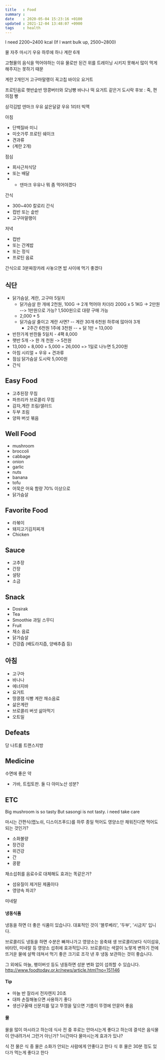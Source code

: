 ```yaml
---
title   : Food
summary :
date    : 2020-05-04 15:23:16 +0100
updated : 2021-12-04 13:48:07 +0900
tags    : health
---
```


I need 2200~2400 kcal (If I want bulk up, 2500~2800)

물 자주 마시기
우유 하루에 하나
계란 6개

고형물의 음식을 먹어야하는 이유
물로만 된건 위를 트레이닝 시키지 못해서 많이 먹게 해주지는 못하기 때문

계란 2개인거
고구마말랭이
꼭고칩
바이오 요거트

프로틴음료
햇반솥반
땅콩버터와 모닝빵
바나나
떡
요거트 같은거
도시락
후보 : 죽, 편의점 빵

삼각김밥
덴마크 우유
삶은달걀
우유 1리터
빅맥

아침
- 단백질바 미니
- 미숫가루 프로틴 쉐이크
- 견과류
- (계란 2개)

점심
- 회사근처식당
- 또는 배달
- + 덴마크 우유나 뭐 좀 먹어야겠다

간식
- 300~400 칼로리 간식
- 컵반 또는 솥반
- 고구마말랭이

저녁
- 컵반
- 또는 간계밥
- 또는 정식
- 프로틴 음료



간식으로 3분짜장카레 사놓으면 밥 사이에 먹기 좋겠다

## 식단
- 닭가슴살, 계란, 고구마 5일치
  - 닭가슴살 한 개에 2천원, 100G -> 2개 먹어야 차더라 200G x 5 1KG -> 2만원 --> 1만원으로 가능?  1,500원으로 대량 구매 가능
  - 2,000 * 5
  - 닭가슴살 줄이고 계란 사면? -- 계란 30개 6천원 하루에 많아야 3개
    - 2주간 6천원 1주에 3천원 -- + 닭 1만 = 13,000
- 반찬가게 반찬들 5일치 - 4팩 8,000
- 햇반 5개 -> 한 개 천원 -> 5천원
- 13,000 + 8,000 + 5,000 = 26,000 => 1일로 나누면 5,200원
- 아침 시리얼 + 우유 + 견과류
- 점심 닭가슴살 도시락 5,000원
- 간식

## Easy Food
- 고추된장 무침
- 파프리카 브로콜리 무침
- 감자,계란 조림/샐러드
- 두부 조림
- 양파 버섯 볶음

## Well Food
- mushroom
- broccoli
- cabbage
- onion
- garlic
- nuts
- banana
- tofu
- 어묵은 어육 함량 70% 이상으로
- 닭가슴살

## Favorite Food
- 라볶이
- 돼지고기김치찌개
- Chicken

## Sauce
- 고추장
- 간장
- 설탕
- 소금

## Snack
- Dosirak
- Tea
- Smoothie 과일 스무디
- Fruit
- 채소 음료
- 닭가슴살
- 건강즙 (배도라지즙, 양배추즙 등)

## 아침
- 고구마
- 바나나
- 에너지바
- 요거트
- 땅콩잼 식빵 계란 채소음료
- 삶은계란
- 브로콜리 버섯 삶아먹기
- 오트밀

## Defeats
당
나트륨
트랜스지방

## Medicine
수면에 좋은 약
- 가바, 트립토판. 둘 다 아미노산 성분?

## ETC
Big mushroom is so tasty
But sasongi is not tasty. i need take care

마시는 간편식(랩노쉬, 디스이즈푸드)를 하루 종일 먹어도 영양소만 채워진다면 먹어도 되는 것인가?
- 소화불량
- 장건강
- 위건강
- 간
- 콩팥

채소섭취를 음료수로 대체해도 효과는 똑같은가?
- 섬유질이 제거된 제품이다
- 영양속 파괴?

미네랄

#### 냉동식품
냉동을 하면 더 좋은 식품이 있습니다. 대표적인 것이 '블루베리', '두부', '시금치' 입니다.

브로콜리도 냉동을 하면 수분은 빠져나가고 영양소는 응축돼 생 브로콜리보다 식이섬유, 비타민, 미네랄 등 영양소 섭취에 효과적입니다. 브로콜리는 색깔이 노랗게 변하기 전에 뜨거운 물에 살짝 데쳐서 먹기 좋은 크기로 조각 낸 후 냉동 보관하는 것이 좋습니다.

그 외에도 마늘, 팽이버섯 등도 냉동하면 성분 변화 없이 섭취할 수 있습니다.
http://www.foodtoday.or.kr/news/article.html?no=151146

#### Tip
- 마늘 반 잘라서 전자렌지 20초
- 대파 손질해놓으면 사용하기 좋다
- 생선구울때 신문지를 덮고 뚜껑을 덮으면 기름이 뚜껑에 안묻어 좋음

#### 물
물을 많이 마시라고 하는데 식사 전 중 후로는 안마시는게 좋다고 하는데
결석은 음식물이 안내려가서 그런거 아닌가?
1시간마다 물마시는게 효과가 있나?

식 전 물은
식 중 물은 소화가 안되는 사람에게 안좋다고 한다
식 후 물은 30분 정도 있다가 먹는게 좋다고 한다